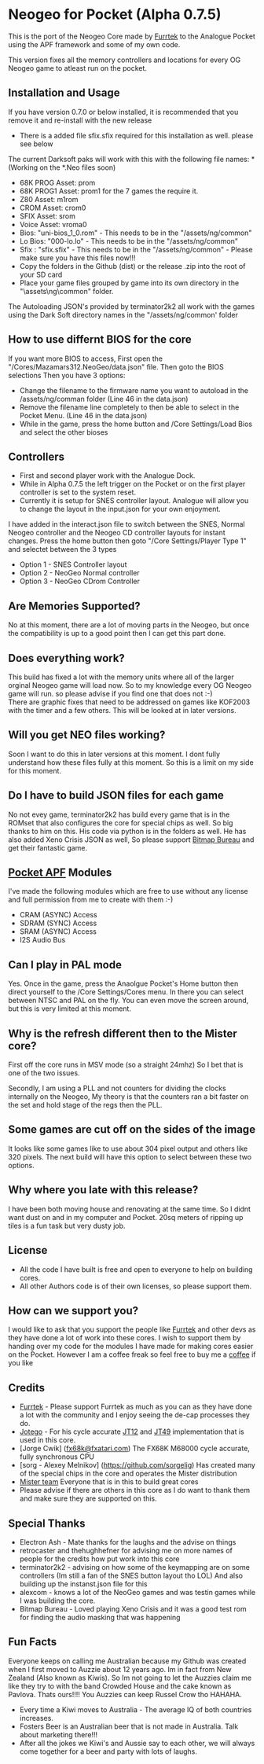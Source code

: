 # Neogeo for Pocket (Alpha 0.7.5)

This is the port of the Neogeo Core made by [Furrtek](https://www.patreon.com/furrtek/posts) to the Analogue Pocket using the APF framework and some of my own code.

This version fixes all the memory controllers and locations for every OG Neogeo game to atleast run on the pocket.

## Installation and Usage 

If you have version 0.7.0 or below installed, it is recommended that you remove it and re-install with the new release

* There is a added file sfix.sfix required for this installation as well. please see below

The current Darksoft paks will work with this with the following file names:
*(Working on the *.Neo files soon)
* 68K PROG Asset: prom
* 68K PROG1 Asset: prom1 for the 7 games the require it.
* Z80 Asset: m1rom
* CROM Asset: crom0
* SFIX Asset: srom
* Voice Asset: vroma0
* Bios: "uni-bios_1_0.rom" - This needs to be in the "/assets/ng/common"
* Lo Bios: "000-lo.lo" - This needs to be in the "/assets/ng/common"
* Sfix : "sfix.sfix" - This needs to be in the "/assets/ng/common" - Please make sure you have this files now!!!
* Copy the folders in the Github (dist) or the release .zip into the root of your SD card
* Place your game files grouped by game into its own directory in the "\assets\ng\common" folder.

The Autoloading JSON's provided by terminator2k2 all work with the games using the Dark Soft directory names in the "/assets/ng/common' folder

## How to use differnt BIOS for the core 
If you want more BIOS to access, First open the "/Cores/Mazamars312.NeoGeo/data.json" file. Then goto the BIOS selections Then you have 3 options:
* Change the filename to the firmware name you want to autoload in the /assets/ng/comman folder (Line 46 in the data.json)
* Remove the filename line completely to then be able to select in the Pocket Menu. (Line 46 in the data.json)
* While in the game, press the home button and /Core Settings/Load Bios and select the other bioses

## Controllers 

* First and second player work with the Analogue Dock.
* While in Alpha 0.7.5 the left trigger on the Pocket or on the first player controller is set to the system reset.
* Currently it is setup for SNES controller layout. Analogue will allow you to change the layout in the input.json for your own enjoyment. 

I have added in the interact.json file to switch between the SNES, Normal Neogeo controller and the Neogeo CD controller layouts for instant changes. Press the home button then goto "/Core Settings/Player Type 1" and selectet between the 3 types
* Option 1 - SNES Controller layout 
* Option 2 - NeoGeo Normal controller 
* Option 3 - NeoGeo CDrom Controller 

## Are Memories Supported?
No at this moment, there are a lot of moving parts in the Neogeo, but once the compatibility is up to a good point then I can get this part done. 

## Does everything work?
This build has fixed a lot with the memory units where all of the larger orginal Neogeo game will load now. So to my knowledge every OG Neogeo game will run. so please advise if you find one that does not :-)  
There are graphic fixes that need to be addressed on games like KOF2003 with the timer and a few others. This will be looked at in later versions.

## Will you get NEO files working?
Soon I want to do this in later versions at this moment. I dont fully understand how these files fully at this moment. So this is a limit on my side for this moment.

## Do I have to build JSON files for each game
No not evey game, terminator2k2 has build every game that is in the ROMset that also configures the core for special chips as well. So big thanks to him on this. His code via python is in the folders as well. He has also added Xeno Crisis JSON as well, So please support [Bitmap Bureau](https://bitmapbureau.com/) and get their fantastic game.

## [Pocket APF](https://www.analogue.co/developer/docs/overview) Modules
I've made the following modules which are free to use without any license and full permission from me to create with them :-)
* CRAM (ASYNC) Access
* SDRAM (SYNC) Access
* SRAM (ASYNC) Access
* I2S Audio Bus

## Can I play in PAL mode
Yes. Once in the game, press the Anaolgue Pocket's Home button then direct yourself to the /Core Settings/Cores menu. In there you can select between NTSC and PAL on the fly. You can even move the screen around, but this is very limited at this moment.

## Why is the refresh different then to the Mister core?
First off the core runs in MSV mode (so a straight 24mhz) So I bet that is one of the two issues.

Secondly, I am using a PLL and not counters for dividing the clocks internally on the Neogeo, My theory is that the counters ran a bit faster on the set and hold stage of the regs then the PLL.

## Some games are cut off on the sides of the image

It looks like some games like to use about 304 pixel output and others like 320 pixels. The next build will have this option to select between these two options.

## Why where you late with this release?
I have been both moving house and renovating at the same time. So I didnt want dust on and in my computer and Pocket. 20sq meters of ripping up tiles is a fun task but very dusty job.

## License
* All the code I have built is free and open to everyone to help on building cores. 
* All other Authors code is of their own licenses, so please support them.

## How can we support you?
I would like to ask that you support the people like [Furrtek](https://www.patreon.com/furrtek/posts) and other devs as they have done a lot of work into these cores. I wish to support them by handing over my code for the modules I have made for making cores easier on the Pocket. However I am a coffee freak so feel free to buy me a [coffee](https://www.buymeacoffee.com/Ultrafp64) if you like

## Credits
* [Furrtek](https://www.patreon.com/furrtek/posts) - Please support Furrtek as much as you can as they have done a lot with the community and I enjoy seeing the de-cap processes they do.
* [Jotego](https://www.patreon.com/topapate) - For his cycle accurate [JT12](https://github.com/jotego/jt12) and [JT49](https://github.com/jotego/jt49) implementation that is used in this core.
* [Jorge Cwik] (fx68k@fxatari.com) The FX68K M68000 cycle accurate, fully synchronous CPU 
* [sorg - Alexey Melnikov] (https://github.com/sorgelig) Has created many of the special chips in the core and operates the Mister distribution 
* [Mister team](https://github.com/MiSTer-devel) Everyone that is in this to build great cores
* Please advise if there are others in this core as I do want to thank them and make sure they are supported on this.

## Special Thanks
* Electron Ash - Mate thanks for the laughs and the advise on things
* retrocaster and thehughhefner for advising me on more names of people for the credits how put work into this core
* terminator2k2 - advising on how some of the keymapping are on some controllers (Im still a fan of the SNES button layout tho LOL) And also building up the instanst.json file for this
* alexcom - knows a lot of the NeoGeo games and was testin games while I was building the core.
* Bitmap Bureau - Loved playing Xeno Crisis and it was a good test rom for finding the audio masking that was happening

## Fun Facts
Everyone keeps on calling me Australian because my Github was created when I first moved to Auzzie about 12 years ago. Im in fact from New Zealand (Also known as Kiwis). So Im not going to let the Auzzies claim me like they try to with the band Crowded House and the cake known as Pavlova. Thats ours!!!! 
You Auzzies can keep Russel Crow tho HAHAHA. 

* Every time a Kiwi moves to Australia - The average IQ of both countries increases.
* Fosters Beer is an Australian beer that is not made in Australia. Talk about marketing there!!!
* After all the jokes we Kiwi's and Aussie say to each other, we will always come together for a beer and party with lots of laughs.
